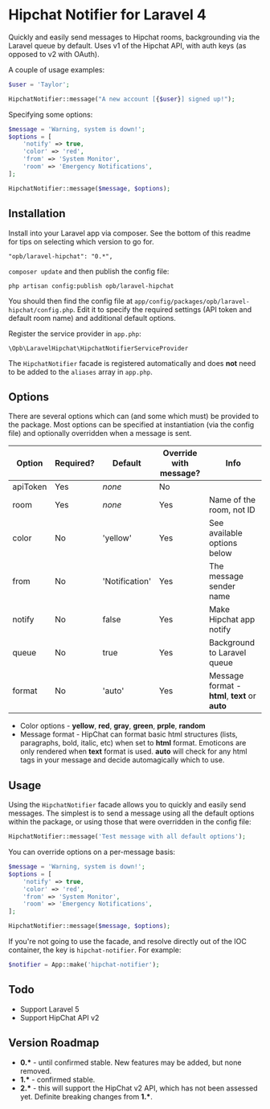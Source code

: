 Hipchat Notifier for Laravel 4
==============================

Quickly and easily send messages to Hipchat rooms, backgrounding via the Laravel queue by default. Uses v1 of the Hipchat API, with auth keys (as opposed to v2 with OAuth).

A couple of usage examples:

```php
$user = 'Taylor';

HipchatNotifier::message("A new account [{$user}] signed up!");
```

Specifying some options:

```php
$message = 'Warning, system is down!';
$options = [
	'notify' => true, 
	'color' => 'red',
	'from' => 'System Monitor',
	'room' => 'Emergency Notifications',
];

HipchatNotifier::message($message, $options);
```

Installation
------------

Install into your Laravel app via composer. See the bottom of this readme for tips on selecting which version to go for.

```
"opb/laravel-hipchat": "0.*",
```

`composer update` and then publish the config file:

```
php artisan config:publish opb/laravel-hipchat
```

You should then find the config file at `app/config/packages/opb/laravel-hipchat/config.php`. Edit it to specify the required settings (API token and default room name) and additional default options.

Register the service provider in `app.php`:

```
\Opb\LaravelHipchat\HipchatNotifierServiceProvider
```

The `HipchatNotifier` facade is registered automatically and does **not** need to be added to the `aliases` array in `app.php`.

Options
-------

There are several options which can (and some which must) be provided to the package. Most options can be specified at instantiation (via the config file) and optionally overridden when a message is sent.

| Option | Required? | Default | Override with message? | Info |
|--------|-----------|---------|------------------------|------|
| apiToken | Yes | *none* | No |  |
| room | Yes | *none* | Yes | Name of the room, not ID |
| color | No | 'yellow' | Yes | See available options below |
| from | No | 'Notification' | Yes | The message sender name |
| notify | No | false | Yes | Make Hipchat app notify |
| queue | No | true | Yes | Background to Laravel queue |
| format | No | 'auto' | Yes | Message format - **html**, **text** or **auto** |


- Color options - **yellow**, **red**, **gray**, **green**, **prple**, **random**
- Message format - HipChat can format basic html structures (lists, paragraphs, bold, italic, etc) when set to **html** format. Emoticons are only rendered when **text** format is used. **auto** will check for any html tags in your message and decide automagically which to use.

Usage
-----
Using the `HipchatNotifier` facade allows you to quickly and easily send messages. The simplest is to send a message using all the default options within the package, or using those that were overridden in the config file:

```php
HipchatNotifier::message('Test message with all default options');
```

You can override options on a per-message basis:

```php
$message = 'Warning, system is down!';
$options = [
	'notify' => true, 
	'color' => 'red',
	'from' => 'System Monitor',
	'room' => 'Emergency Notifications',
];

HipchatNotifier::message($message, $options);
```

If you're not going to use the facade, and resolve directly out of the IOC container, the key is `hipchat-notifier`. For example:

```php
$notifier = App::make('hipchat-notifier');
```

Todo
-------

- Support Laravel 5
- Support HipChat API v2

Version Roadmap
--------

- **0.\*** - until confirmed stable. New features may be added, but none removed.
- **1.\*** - confirmed stable.
- **2.\*** - this will support the HipChat v2 API, which has not been assessed yet. Definite breaking changes from **1.\***.
